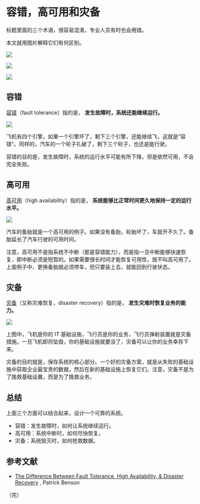 # 容错，高可用和灾备

标题里面的三个术语，很容易混淆，专业人员有时也会用错。

本文就用图片解释它们有何区别。

![](https://www.wangbase.com/blogimg/asset/201911/bg2019111705.jpg)

![](https://www.wangbase.com/blogimg/asset/201911/bg2019111706.jpg)

![](https://www.wangbase.com/blogimg/asset/201911/bg2019111707.jpg)

## 容错

[容错](https://en.wikipedia.org/wiki/Fault_tolerance)（fault tolerance）指的是， **发生故障时，系统还能继续运行。**

![](https://www.wangbase.com/blogimg/asset/201911/bg2019111708.jpg)

飞机有四个引擎，如果一个引擎坏了，剩下三个引擎，还能继续飞，这就是“容错”。同样的，汽车的一个轮子扎破了，剩下三个轮子，也还是能行驶。

容错的目的是，发生故障时，系统的运行水平可能有所下降，但是依然可用，不会完全失败。

## 高可用

[高可用](https://en.wikipedia.org/wiki/High_availability)（high availability）指的是，  **系统能够比正常时间更久地保持一定的运行水平。**

![](https://www.wangbase.com/blogimg/asset/201911/bg2019111709.jpg)

汽车的备胎就是一个高可用的例子。如果没有备胎，轮胎坏了，车就开不久了。备胎延长了汽车行驶的可用时间。

注意，高可用不是指系统不中断（那是容错能力），而是指一旦中断能够快速恢复，即中断必须是短暂的。如果需要很长时间才能恢复可用性，就不叫高可用了。上面例子中，更换备胎就必须停车，但只要装上去，就能回到行驶状态。

## 灾备

[灾备](https://en.wikipedia.org/wiki/Disaster_recovery)（又称灾难恢复，disaster recovery）指的是， **发生灾难时恢复业务的能力。**

![](https://www.wangbase.com/blogimg/asset/201911/bg2019111710.jpg)

上图中，飞机是你的 IT 基础设施，飞行员是你的业务，飞行员弹射装置就是灾备措施。一旦飞机即将坠毁，你的基础设施就要没了，灾备可以让你的业务幸存下来。

灾备的目的就是，保存系统的核心部分。一个好的灾备方案，就是从失败的基础设施中获取企业最宝贵的数据，然后在新的基础设施上恢复它们。注意，灾备不是为了挽救基础设置，而是为了挽救业务。

## 总结

上面三个方面可以结合起来，设计一个可靠的系统。

- 容错：发生故障时，如何让系统继续运行。
- 高可用：系统中断时，如何尽快恢复。
- 灾备：系统毁灭时，如何抢救数据。

## 参考文献

- [The Difference Between Fault Tolerance, High Availability, & Disaster Recovery](http://www.pbenson.net/2014/02/the-difference-between-fault-tolerance-high-availability-disaster-recovery/) , Patrick Benson

（完）


